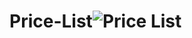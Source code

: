 # Price-List![Price List](https://user-images.githubusercontent.com/102663969/214140186-65e35998-6f48-4617-8fec-7ab39965b6f9.png)
